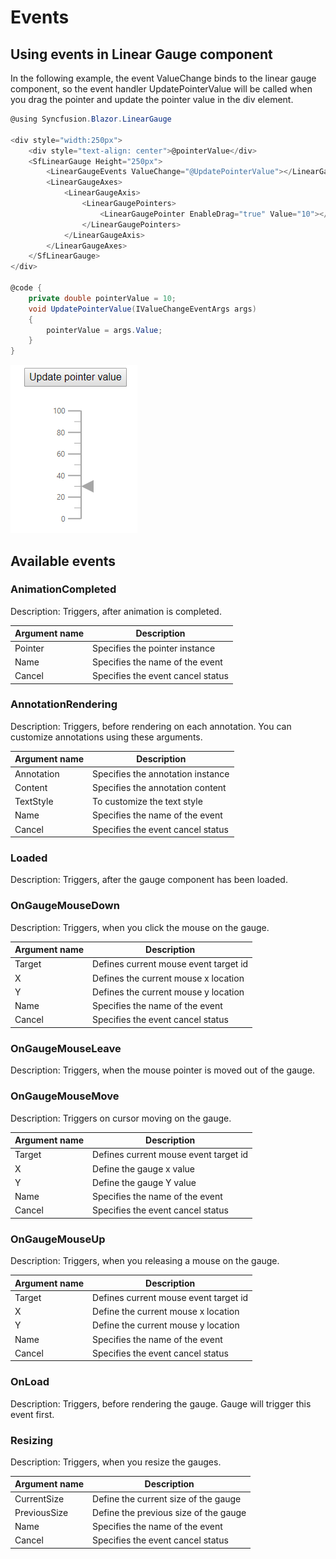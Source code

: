 
# Events

## Using events in Linear Gauge component

In the following example, the event ValueChange binds to the linear gauge component, so the event handler UpdatePointerValue will be called when you drag the pointer and update the pointer value in the div element.

```csharp
@using Syncfusion.Blazor.LinearGauge

<div style="width:250px">
    <div style="text-align: center">@pointerValue</div>
    <SfLinearGauge Height="250px">
        <LinearGaugeEvents ValueChange="@UpdatePointerValue"></LinearGaugeEvents>
        <LinearGaugeAxes>
            <LinearGaugeAxis>
                <LinearGaugePointers>
                    <LinearGaugePointer EnableDrag="true" Value="10"></LinearGaugePointer>
                </LinearGaugePointers>
            </LinearGaugeAxis>
        </LinearGaugeAxes>
    </SfLinearGauge>
</div>

@code {
    private double pointerValue = 10;
    void UpdatePointerValue(IValueChangeEventArgs args)
    {
        pointerValue = args.Value;
    }
}
```

![Bind event to linear gauge](./images/l-gauge-events.png)

## Available events

### AnimationCompleted

Description: Triggers, after animation is completed.

|   Argument name      |   Description                         |
|----------------------| --------------------------------------|
|   Pointer            |   Specifies the pointer instance |
|   Name               |   Specifies the name of the event |
|   Cancel             |   Specifies the event cancel status |

### AnnotationRendering

Description: Triggers, before rendering on each annotation. You can customize annotations using
these arguments.

|   Argument name      |   Description                         |
|----------------------| --------------------------------------|
|   Annotation         |   Specifies the annotation instance |
|   Content            |   Specifies the annotation content     |
|   TextStyle          |   To customize the text style          |
|   Name               |   Specifies the name of the event |
|   Cancel             |   Specifies the event cancel status |

### Loaded

Description: Triggers, after the gauge component has been loaded.

### OnGaugeMouseDown

Description: Triggers, when you click the mouse on the gauge.

|   Argument name      |   Description                         |
|----------------------| --------------------------------------|
|   Target             |   Defines current mouse event target id   |
|   X                  |   Defines the current mouse x location    |
|   Y                  |   Defines the current mouse y location    |
|   Name               |   Specifies the name of the event |
|   Cancel             |   Specifies the event cancel status |

### OnGaugeMouseLeave

Description: Triggers, when the mouse pointer is moved out of the gauge.

### OnGaugeMouseMove

Description: Triggers on cursor moving on the gauge.

|   Argument name      |   Description                         |
|----------------------| --------------------------------------|
|   Target             |   Defines current mouse event target id    |
|   X                  |   Define the gauge x value            |
|   Y                  |   Define the gauge Y value            |
|   Name               |   Specifies the name of the event |
|   Cancel             |   Specifies the event cancel status |

### OnGaugeMouseUp

Description: Triggers, when you releasing a mouse on the gauge.

|   Argument name      |   Description                         |
|----------------------| --------------------------------------|
|   Target             |   Defines current mouse event target id    |
|   X                  |   Define the current mouse x location      |
|   Y                  |   Define the current mouse y location      |
|   Name               |   Specifies the name of the event |
|   Cancel             |   Specifies the event cancel status |

### OnLoad

Description: Triggers, before rendering the gauge. Gauge will trigger this event first.

### Resizing

Description: Triggers, when you resize the gauges.

|   Argument name      |   Description                          |
|----------------------| ---------------------------------------|
|   CurrentSize        |   Define the current size of the gauge  |
|   PreviousSize       |   Define the previous size of the gauge    |
|   Name               |   Specifies the name of the event |
|   Cancel             |   Specifies the event cancel status |
